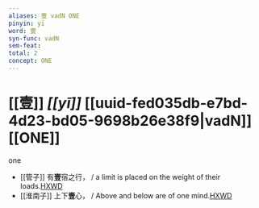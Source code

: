 ```yaml
---
aliases: 壹 vadN ONE
pinyin: yī
word: 壹
syn-func: vadN
sem-feat: 
total: 2
concept: ONE 
---
```

# [[壹]] *[[yī]]*  [[uuid-fed035db-e7bd-4d23-bd05-9698b26e38f9|vadN]] [[ONE]]
one
 - [[管子]] 有**壹**宿之行， / a limit is placed on the weight of their loads.[HXWD](https://hxwd.org/textview.html?location=KR3c0001_tls_001-378a.4)
 - [[淮南子]] 上下**壹**心，
                     / Above and below are of one mind.[HXWD](https://hxwd.org/textview.html?location=KR3j0010_tls_010-2a.17)